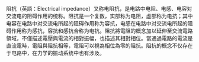 阻抗（英語：Electrical impedance）又称电阻抗，是电路中电阻、电感、电容对交流电的阻碍作用的统称。阻抗是一个复数，实部称为电阻，虚部称为电抗；其中电容在电路中对交流电所起的阻碍作用称为容抗，电感在电路中对交流电所起的阻碍作用称为感抗，容抗和感抗合称为电抗。阻抗將電阻的概念加以延伸至交流電路領域，不僅描述電壓與電流的相對振幅，也描述其相對相位。當通過電路的電流是直流電時，電阻與阻抗相等，電阻可以視為相位為零的阻抗。阻抗的概念不仅存在于电路中，在力学的振动系统中也有涉及。
